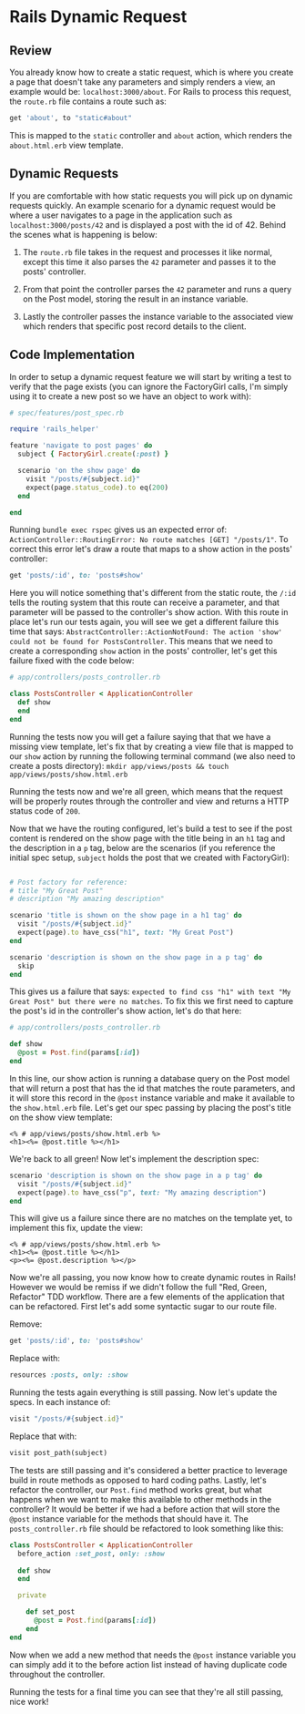 # Rails Dynamic Request

## Review

You already know how to create a static request, which is where you create a page that doesn't take any parameters and simply renders a view, an example would be: ```localhost:3000/about```. For Rails to process this request, the ```route.rb``` file contains a route such as:

```ruby
get 'about', to "static#about"
```

This is mapped to the ```static``` controller and ```about``` action, which renders the ```about.html.erb``` view template.

## Dynamic Requests

If you are comfortable with how static requests you will pick up on dynamic requests quickly. An example scenario for a dynamic request would be where a user navigates to a page in the application such as ```localhost:3000/posts/42``` and is displayed a post with the id of 42. Behind the scenes what is happening is below:

1. The ```route.rb``` file takes in the request and processes it like normal, except this time it also parses the ```42``` parameter and passes it to the posts' controller.

2. From that point the controller parses the ```42``` parameter and runs a query on the Post model, storing the result in an instance variable.

3. Lastly the controller passes the instance variable to the associated view which renders that specific post record details to the client.


## Code Implementation

In order to setup a dynamic request feature we will start by writing a test to verify that the page exists (you can ignore the FactoryGirl calls, I'm simply using it to create a new post so we have an object to work with):

```ruby
# spec/features/post_spec.rb

require 'rails_helper'

feature 'navigate to post pages' do
  subject { FactoryGirl.create(:post) }

  scenario 'on the show page' do
    visit "/posts/#{subject.id}"
    expect(page.status_code).to eq(200)
  end

end
```

Running ```bundle exec rspec``` gives us an expected error of: ```ActionController::RoutingError: No route matches [GET] "/posts/1"```. To correct this error let's draw a route that maps to a show action in the posts' controller:

```ruby
get 'posts/:id', to: 'posts#show'
```

Here you will notice something that's different from the static route, the ```/:id``` tells the routing system that this route can receive a parameter, and that parameter will be passed to the controller's show action. With this route in place let's run our tests again, you will see we get a different failure this time that says: ```AbstractController::ActionNotFound: The action 'show' could not be found for PostsController```. This means that we need to create a corresponding ```show``` action in the posts' controller, let's get this failure fixed with the code below:

```ruby
# app/controllers/posts_controller.rb

class PostsController < ApplicationController
  def show
  end
end
```

Running the tests now you will get a failure saying that that we have a missing view template, let's fix that by creating a view file that is mapped to our ```show``` action by running the following terminal command (we also need to create a posts directory): ```mkdir app/views/posts && touch app/views/posts/show.html.erb```

Running the tests now and we're all green, which means that the request will be properly routes through the controller and view and returns a HTTP status code of ```200```.

Now that we have the routing configured, let's build a test to see if the post content is rendered on the show page with the title being in an ```h1``` tag and the description in a ```p``` tag, below are the scenarios (if you reference the initial spec setup, ```subject``` holds the post that we created with FactoryGirl):

```ruby

# Post factory for reference:
# title "My Great Post"
# description "My amazing description"

scenario 'title is shown on the show page in a h1 tag' do
  visit "/posts/#{subject.id}"
  expect(page).to have_css("h1", text: "My Great Post")
end

scenario 'description is shown on the show page in a p tag' do
  skip
end
```

This gives us a failure that says: ```expected to find css "h1" with text "My Great Post" but there were no matches```. To fix this we first need to capture the post's id in the controller's show action, let's do that here:

```ruby
# app/controllers/posts_controller.rb

def show
  @post = Post.find(params[:id])
end
```

In this line, our show action is running a database query on the Post model that will return a post that has the id that matches the route parameters, and it will store this record in the ```@post``` instance variable and make it available to the ```show.html.erb``` file. Let's get our spec passing by placing the post's title on the show view template:

```ERB
<% # app/views/posts/show.html.erb %>
<h1><%= @post.title %></h1>
```

We're back to all green! Now let's implement the description spec:

```ruby
scenario 'description is shown on the show page in a p tag' do
  visit "/posts/#{subject.id}"
  expect(page).to have_css("p", text: "My amazing description")
end
```
This will give us a failure since there are no matches on the template yet, to implement this fix, update the view:

```ERB
<% # app/views/posts/show.html.erb %>
<h1><%= @post.title %></h1>
<p><%= @post.description %></p>
```

Now we're all passing, you now know how to create dynamic routes in Rails! However we would be remiss if we didn't follow the full "Red, Green, Refactor" TDD workflow. There are a few elements of the application that can be refactored. First let's add some syntactic sugar to our route file.

Remove:

```ruby
get 'posts/:id', to: 'posts#show'
```

Replace with:

```ruby
resources :posts, only: :show
```

Running the tests again everything is still passing. Now let's update the specs. In each instance of:

```ruby
visit "/posts/#{subject.id}"
```

Replace that with:

```ruby
visit post_path(subject)
```

The tests are still passing and it's considered a better practice to leverage build in route methods as opposed to hard coding paths. Lastly, let's refactor the controller, our ```Post.find``` method works great, but what happens when we want to make this available to other methods in the controller? It would be better if we had a before action that will store the ```@post``` instance variable for the methods that should have it. The ```posts_controller.rb``` file should be refactored to look something like this:

```ruby
class PostsController < ApplicationController
  before_action :set_post, only: :show
  
  def show
  end

  private

    def set_post
      @post = Post.find(params[:id])
    end
end
```

Now when we add a new method that needs the ```@post``` instance variable you can simply add it to the before action list instead of having duplicate code throughout the controller.

Running the tests for a final time you can see that they're all still passing, nice work!